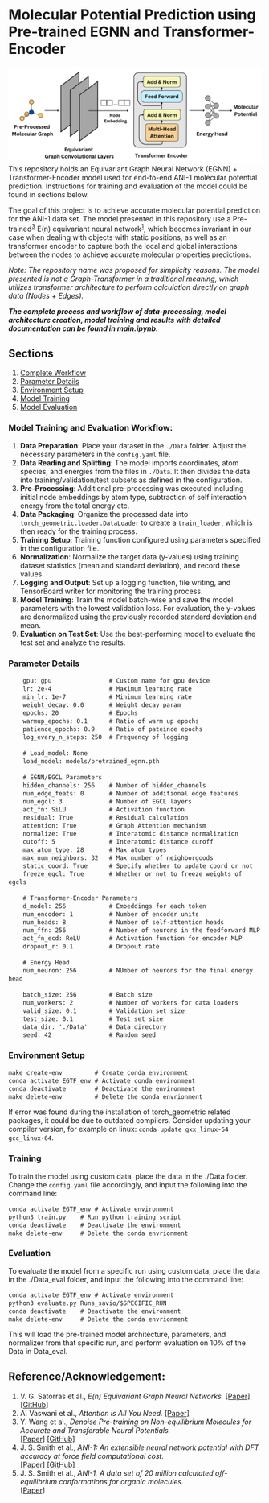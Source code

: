 # Molecular Potential Prediction using Pre-trained EGNN and Transformer-Encoder

![Alt Text!](images/architecture.png)<br>
This repository holds an Equivariant Graph Neural Network (EGNN) + Transformer-Encoder model used for end-to-end ANI-1 molecular potential prediction. Instructions for training and evaluation of the model could be found in sections below.

The goal of this project is to achieve accurate molecular potential prediction for the ANI-1 data set.  The model presented in this repository use a Pre-trained<sup><a href="#reference">3</a></sup> E(n) equivariant neural network<sup><a href="#reference">1</a></sup>, which becomes invariant in our case when dealing with objects with static positions, as well as an transformer encoder to capture both the local and global interactions between the nodes to achieve accurate molecular properties predictions.

<i>Note: The repository name was proposed for simplicity reasons. The model presented is not a Graph-Transformer in a traditional meaning, which utilizes transformer architecture to perform calculation directly on graph data (Nodes + Edges).</i>

<b><i>The complete process and workflow of data-processing, model architecture creation, model training and results with detailed documentation can be found in main.ipynb.</b></i>

## Sections

1. [Complete Workflow](#work)
2. [Parameter Details](#config)
3. [Environment Setup](#setup)
4. [Model Training](#training)
5. [Model Evaluation](#eval)

### Model Training and Evaluation Workflow:<a name="work"></a>
1) <b>Data Preparation</b>: Place your dataset in the `./Data` folder. Adjust the necessary parameters in the `config.yaml` file.
1) <b>Data Reading and Splitting</b>: The model imports coordinates, atom species, and energies from the files in `./Data`. It then divides the data into training/validation/test subsets as defined in the configuration.
2) <b>Pre-Processing</b>: Additional pre-processing was executed including initial node embeddings by atom type, subtraction of self interaction energy from the total energy etc.
3) <b>Data Packaging</b>: Organize the processed data into `torch_geometric.loader.DataLoader` to create a `train_loader`, which is then ready for the training process.
4) <b>Training Setup</b>: Training function configured using parameters specified in the configuration file.
5) <b>Normalization</b>: Normalize the target data (y-values) using training dataset statistics (mean and standard deviation), and record these values.
6) <b>Logging and Output</b>: Set up a logging function, file writing, and TensorBoard writer for monitoring the training process.
7) <b>Model Training</b>: Train the model batch-wise and save the model parameters with the lowest validation loss. For evaluation, the y-values are denormalized using the previously recorded standard deviation and mean.
8) <b>Evaluation on Test Set</b>: Use the best-performing model to evaluate the test set and analyze the results.

### Parameter Details<a name="config"></a>
```
    gpu: gpu                # Custom name for gpu device
    lr: 2e-4                # Maximum learning rate
    min_lr: 1e-7            # Minimum learning rate
    weight_decay: 0.0       # Weight decay param
    epochs: 20              # Epochs
    warmup_epochs: 0.1      # Ratio of warm up epochs
    patience_epochs: 0.9    # Ratio of pateince epochs
    log_every_n_steps: 250  # Frequency of logging

    # Load_model: None 
    load_model: models/pretrained_egnn.pth
    
    # EGNN/EGCL Parameters
    hidden_channels: 256    # Number of hidden_channels
    num_edge_feats: 0       # Number of additional edge features
    num_egcl: 3             # Number of EGCL layers
    act_fn: SiLU            # Activation function
    residual: True          # Residual calculation
    attention: True         # Graph Attention mechanism
    normalize: True         # Interatomic distance normalization
    cutoff: 5               # Interatomic distance curoff
    max_atom_type: 28       # Max atom types
    max_num_neighbors: 32   # Max number of neighborgoods
    static_coord: True      # Specify whether to update coord or not
    freeze_egcl: True       # Whether or not to freeze weights of egcls

    # Transformer-Encoder Parameters
    d_model: 256            # Embeddings for each token
    num_encoder: 1          # Number of encoder units
    num_heads: 8            # Number of self-attention heads
    num_ffn: 256            # Number of neurons in the feedforward MLP
    act_fn_ecd: ReLU        # Activation function for encoder MLP
    dropout_r: 0.1          # Dropout rate

    # Energy Head
    num_neuron: 256         # NUmber of neurons for the final energy head

    batch_size: 256         # Batch size
    num_workers: 2          # Number of workers for data loaders
    valid_size: 0.1         # Validation set size
    test_size: 0.1          # Test set size
    data_dir: './Data'      # Data directory
    seed: 42                # Random seed
```

### Environment Setup<a name="setup"></a>
```
make create-env         # Create conda environment
conda activate EGTF_env # Activate conda environment
conda deactivate        # Deactivate the environment
make delete-env         # Delete the conda envrionment
```
If error was found during the installation of torch_geometric related packages, it could be due to outdated compilers. Consider updating your compiler version, for example on linux: `conda update gxx_linux-64 gcc_linux-64`.

### Training<a name="training"></a>
To train the model using custom data, place the data in the ./Data folder. Change the `config.yaml` file accordingly, and input the following into the command line:
```
conda activate EGTF_env # Activate environment
python3 train.py    # Run python training script
conda deactivate    # Deactivate the environment
make delete-env     # Delete the conda envrionment
```

### Evaluation<a name="eval"></a>
To evaluate the model from a specific run using custom data, place the data in the ./Data_eval folder, and input the following into the command line:
```
conda activate EGTF_env # Activate environment
python3 evaluate.py Runs_savio/$SPECIFIC_RUN
conda deactivate    # Deactivate the environment
make delete-env     # Delete the conda envrionment
```
This will load the pre-trained model architecture, parameters, and normalizer from that specific run, and perform evaluation on 10% of the Data in Data_eval.<br>

<a name="reference"></a>
## Reference/Acknowledgement:
1. V. G. Satorras et al., <i>E(n) Equivariant Graph Neural Networks.</i> [[Paper]](https://arxiv.org/abs/2102.09844) [[GitHub]](https://github.com/vgsatorras/egnn)
2. A. Vaswani et al., <i>Attention is All You Need.</i>
[[Paper]](https://arxiv.org/abs/1706.03762)
3. Y. Wang et al., <i>Denoise Pre-training on Non-equilibrium Molecules for Accurate and Transferable Neural Potentials.</i><br> [[Paper]](https://arxiv.org/abs/2303.02216) [[GitHub]](https://github.com/yuyangw/Denoise-Pretrain-ML-Potential)
4. J. S. Smith et al., <i>ANI-1: An extensible neural network potential with DFT accuracy at force field computational cost.</i><br>
[[Paper]](https://pubs.rsc.org/en/content/articlelanding/2017/sc/c6sc05720a) [[GitHub]](https://github.com/isayev/ANI1_dataset)
5. J. S. Smith et al., <i>ANI-1, A data set of 20 million calculated off-equilibrium conformations for organic molecules.</i><br>
[[Paper]](https://www.nature.com/articles/sdata2017193)